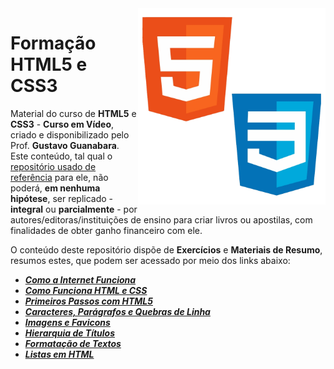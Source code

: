 <img src="imagens/html_css.png" align="right" width="300">

# Formação HTML5 e CSS3

Material do curso de **HTML5** e **CSS3** - **Curso em Vídeo**, criado e disponibilizado pelo Prof. **Gustavo Guanabara**. 
Este conteúdo, tal qual o [repositório usado de referência](https://github.com/gustavoguanabara/html-css) para ele, 
não poderá, **em nenhuma hipótese**, ser replicado - **integral** ou **parcialmente** - por autores/editoras/instituições de ensino para criar livros ou apostilas,
com finalidades de obter ganho financeiro com ele.

O conteúdo deste repositório dispõe de **Exercícios** e **Materiais de Resumo**, resumos estes, que podem ser acessado por meio dos links abaixo:

* [***Como a Internet Funciona***](https://arthursobreira.notion.site/Como-a-Internet-Funciona-bb4d4ceda77d4ebe9fba0e99cde70351)
* [***Como Funciona HTML e CSS***](https://arthursobreira.notion.site/Como-Funciona-HTML-e-CSS-93015c5e15f74c6c84f0ef0f155aa839)
* [***Primeiros Passos com HTML5***](https://arthursobreira.notion.site/Primeiros-Passos-com-HTML5-e3e75585913d4db9aae383c79781c8dc)
* [***Caracteres, Parágrafos e Quebras de Linha***](https://arthursobreira.notion.site/Caracteres-Par-grafos-e-Quebras-de-Linha-f0c3e534b4ed4905b02d278e5af78dcc)
* [***Imagens e Favicons***](https://arthursobreira.notion.site/Imagens-e-Favicons-1a629a13af364c7f9fc09b025862208d)
* [***Hierarquia de Títulos***](https://arthursobreira.notion.site/Hierarquia-de-T-tulos-ced8bc2f97ac4cd1a93efe3911be8b7a)
* [***Formatação de Textos***](https://arthursobreira.notion.site/Formata-o-de-Textos-7421cf46a74844f9a6971272839570be)
* [***Listas em HTML***](https://arthursobreira.notion.site/Listas-em-HTML5-a9516bf06175486bb26f2e801ad4714b)
